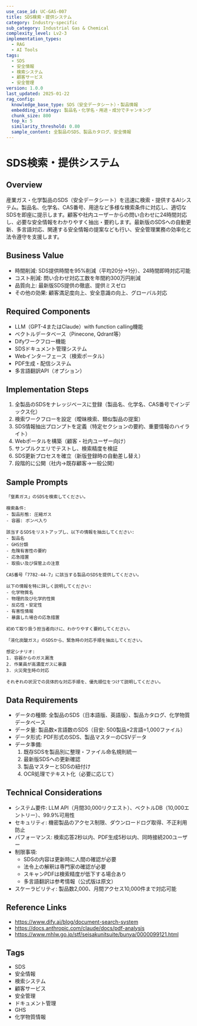 ```yaml
---
use_case_id: UC-GAS-007
title: SDS検索・提供システム
category: Industry-specific
sub_category: Industrial Gas & Chemical
complexity_level: Lv2-3
implementation_types:
  - RAG
  - AI Tools
tags:
  - SDS
  - 安全情報
  - 検索システム
  - 顧客サービス
  - 安全管理
version: 1.0.0
last_updated: 2025-01-22
rag_config:
  knowledge_base_type: SDS（安全データシート）・製品情報
  embedding_strategy: 製品名・化学名・用途・成分でチャンキング
  chunk_size: 800
  top_k: 5
  similarity_threshold: 0.80
  sample_content: 全製品のSDS、製品カタログ、安全情報
---
```


# SDS検索・提供システム

## Overview

産業ガス・化学製品のSDS（安全データシート）を迅速に検索・提供するAIシステム。製品名、化学名、CAS番号、用途など多様な検索条件に対応し、適切なSDSを即座に提示します。顧客や社内ユーザーからの問い合わせに24時間対応し、必要な安全情報をわかりやすく抽出・要約します。最新版のSDSへの自動更新、多言語対応、関連する安全情報の提案なども行い、安全管理業務の効率化と法令遵守を支援します。

## Business Value

- 時間削減: SDS提供時間を95%削減（平均20分→1分）、24時間即時対応可能
- コスト削減: 問い合わせ対応工数を年間約300万円削減
- 品質向上: 最新版SDS提供の徹底、提供ミスゼロ
- その他の効果: 顧客満足度向上、安全意識の向上、グローバル対応

## Required Components

- LLM（GPT-4またはClaude）with function calling機能
- ベクトルデータベース（Pinecone, Qdrant等）
- Difyワークフロー機能
- SDSドキュメント管理システム
- Webインターフェース（検索ポータル）
- PDF生成・配信システム
- 多言語翻訳API（オプション）

## Implementation Steps

1. 全製品のSDSをナレッジベースに登録（製品名、化学名、CAS番号でインデックス化）
2. 検索ワークフローを設定（曖昧検索、類似製品の提案）
3. SDS情報抽出プロンプトを定義（特定セクションの要約、重要情報のハイライト）
4. Webポータルを構築（顧客・社内ユーザー向け）
5. サンプルクエリでテストし、検索精度を検証
6. SDS更新プロセスを確立（新版登録時の自動差し替え）
7. 段階的に公開（社内→既存顧客→一般公開）

## Sample Prompts

```
「窒素ガス」のSDSを検索してください。

検索条件:
- 製品形態: 圧縮ガス
- 容器: ボンベ入り

該当するSDSをリストアップし、以下の情報を抽出してください:
- 製品名
- GHS分類
- 危険有害性の要約
- 応急措置
- 取扱い及び保管上の注意
```

```
CAS番号「7782-44-7」に該当する製品のSDSを提供してください。

以下の情報を特に詳しく説明してください:
- 化学物質名
- 物理的及び化学的性質
- 反応性・安定性
- 有害性情報
- 暴露した場合の応急措置

初めて取り扱う担当者向けに、わかりやすく要約してください。
```

```
「液化炭酸ガス」のSDSから、緊急時の対応手順を抽出してください。

想定シナリオ:
1. 容器からのガス漏洩
2. 作業員が高濃度ガスに暴露
3. 火災発生時の対応

それぞれの状況での具体的な対応手順を、優先順位をつけて説明してください。
```

## Data Requirements

- データの種類: 全製品のSDS（日本語版、英語版）、製品カタログ、化学物質データベース
- データ量: 製品数×言語数のSDS（目安: 500製品×2言語=1,000ファイル）
- データ形式: PDF形式のSDS、製品マスターのCSVデータ
- データ準備:
  1. 既存SDSを製品別に整理・ファイル命名規則統一
  2. 最新版SDSへの更新確認
  3. 製品マスターとSDSの紐付け
  4. OCR処理でテキスト化（必要に応じて）

## Technical Considerations

- システム要件: LLM API（月間30,000リクエスト）、ベクトルDB（10,000エントリー）、99.9%可用性
- セキュリティ: 機密製品のアクセス制限、ダウンロードログ取得、不正利用防止
- パフォーマンス: 検索応答2秒以内、PDF生成5秒以内、同時接続200ユーザー
- 制限事項:
  - SDSの内容は更新時に人間の確認が必要
  - 法令上の解釈は専門家の確認が必要
  - スキャンPDFは検索精度が低下する場合あり
  - 多言語翻訳は参考情報（公式版は原文）
- スケーラビリティ: 製品数2,000、月間アクセス10,000件まで対応可能

## Reference Links

- https://www.dify.ai/blog/document-search-system
- https://docs.anthropic.com/claude/docs/pdf-analysis
- https://www.mhlw.go.jp/stf/seisakunitsuite/bunya/0000099121.html

## Tags

- SDS
- 安全情報
- 検索システム
- 顧客サービス
- 安全管理
- ドキュメント管理
- GHS
- 化学物質情報
